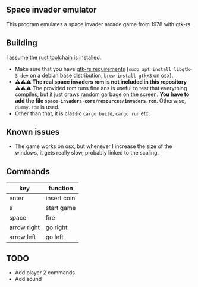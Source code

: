 Space invader emulator
-----------------------

This program emulates a space invader arcade game from 1978 with gtk-rs.

Building
--------
I assume the [rust toolchain](https://www.rust-lang.org) is installed.

 - Make sure that you have [gtk-rs requirements](http://gtk-rs.org/docs-src/requirements.html) 
(`sudo apt install libgtk-3-dev` on a debian base distribution, `brew install gtk+3` on osx). 
 - **⚠⚠⚠ The real space invaders rom is not included in this repository ⚠⚠⚠** The provided rom runs
  fine ans is useful to test that everything compiles, but it just draws random garbage on the 
  screen. **You have to add the file `space-invaders-core/resources/invaders.rom`**. Otherwise, 
  `dummy.rom` is used. 
 - Other than that, it is classic `cargo build`, `cargo run` etc.

Known issues
-------
 - The game works on osx, but whenever I increase the size of the windows, it gets really slow, 
 probably linked to the scaling.

Commands
-------
 
 | key         | function    |
 |-------------|-------------|
 | enter       | insert coin |
 | s           | start game  |
 | space       | fire        |
 | arrow right | go right    |
 | arrow left  | go left     |



 TODO
 ----
  - Add player 2 commands
  - Add sound